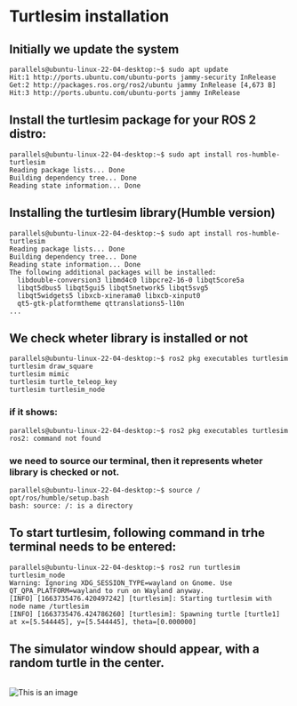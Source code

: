 # Turtlesim installation

## Initially we update the system
```
parallels@ubuntu-linux-22-04-desktop:~$ sudo apt update
Hit:1 http://ports.ubuntu.com/ubuntu-ports jammy-security InRelease
Get:2 http://packages.ros.org/ros2/ubuntu jammy InRelease [4,673 B]
Hit:3 http://ports.ubuntu.com/ubuntu-ports jammy InRelease    

```

## Install the turtlesim package for your ROS 2 distro:
```
parallels@ubuntu-linux-22-04-desktop:~$ sudo apt install ros-humble-turtlesim
Reading package lists... Done
Building dependency tree... Done
Reading state information... Done
```

## Installing the turtlesim library(Humble version)
```
parallels@ubuntu-linux-22-04-desktop:~$ sudo apt install ros-humble-turtlesim
Reading package lists... Done
Building dependency tree... Done
Reading state information... Done
The following additional packages will be installed:
  libdouble-conversion3 libmd4c0 libpcre2-16-0 libqt5core5a
  libqt5dbus5 libqt5gui5 libqt5network5 libqt5svg5
  libqt5widgets5 libxcb-xinerama0 libxcb-xinput0
  qt5-gtk-platformtheme qttranslations5-l10n
...
```
## We check wheter library is installed or not
```
parallels@ubuntu-linux-22-04-desktop:~$ ros2 pkg executables turtlesim
turtlesim draw_square
turtlesim mimic
turtlesim turtle_teleop_key
turtlesim turtlesim_node
```

### if it shows:
```
parallels@ubuntu-linux-22-04-desktop:~$ ros2 pkg executables turtlesim
ros2: command not found

```
### we need to source our terminal, then it represents wheter library is checked or not.
```
parallels@ubuntu-linux-22-04-desktop:~$ source / opt/ros/humble/setup.bash
bash: source: /: is a directory
```

## To start turtlesim, following command in trhe terminal needs to be entered:
```
parallels@ubuntu-linux-22-04-desktop:~$ ros2 run turtlesim turtlesim_node
Warning: Ignoring XDG_SESSION_TYPE=wayland on Gnome. Use QT_QPA_PLATFORM=wayland to run on Wayland anyway.
[INFO] [1663735476.420497242] [turtlesim]: Starting turtlesim with node name /turtlesim
[INFO] [1663735476.424786260] [turtlesim]: Spawning turtle [turtle1] at x=[5.544445], y=[5.544445], theta=[0.000000]
```
## The simulator window should appear, with a random turtle in the center.
```
```
![This is an image](<img width="280" alt="image" src="https://user-images.githubusercontent.com/76453238/193712441-2f571dbc-63d3-44ef-95d9-aa3d66ca6531.png">)





